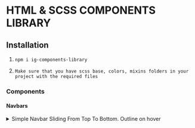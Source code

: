 # HTML & SCSS COMPONENTS LIBRARY

## Installation

1. `npm i ig-components-library`

2. `Make sure that you have scss base, colors, mixins folders in your project with the required files`

### Components

#### Navbars
<details>

 <summary>Simple Navbar Sliding From Top To Bottom. Outline on hover </summary>

Current navbars awailable:

    $navbar_name = 'snttbc';
    $navbar_name = 'snttb';


**Impport appropriate SCSS file:**
```
@import './path/to/file/../node_modules/ig-components-library/scss/navbars/nav-v1-snttb/snttb'
@import './path/to/file/../node_modules/ig-components-library/scss/navbars/nav-v1-snttb/snttbc'
```

**Copy and paste your customization file:**

```
 './custom/snttb-custom';
 './custom/snttbc-custom';
```

Change the customization file any way you please to style your navbar.

**Copy php template file to your template-parts:**


```
'./path/to/file/../node_modules/ig-components-library/php/navbars/templates/nav-v1-snttb/snttb-all.php'
```

Set the `$navbar_name` to the desired navbar, corresponding with the scss file name.


**Copy walker class to your inc:**


```
'./path/to/file/../node_modules/ig-components-library/php/navbars/walkers/nav-v1-snttb/snttb-walker-all.php'
```

Set the `$navbar_name` to the desired navbar, corresponding with the scss file name.


**Require walker in your functions.php:**


```
require_once get_template_directory() . '/inc/walkers/nav-v1-snttb/snttb-walker-all.php';
```

**Import JS files:**


```
import { addFunctionalityToIgNavbarSNTTB } from './path/to/file/../node_modules/ig-components-library/js/navbars/nav-v1-snttb/snttb-all'
```

addFunctionalityToIgNavbarSNTTB arguments: 
navName - your chosen navbar name
dropdownOnClickOnly - true or false, 
                      if chosen true, dropdown opens only
                      on click, not hover
breakpoint - specify the main breakpoint of the navbar (corresponding to  $navbar-breakpoint-main variable in base.scss)

</details>